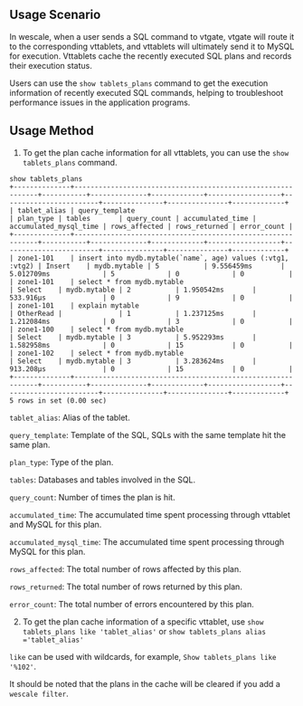 ## Usage Scenario
In wescale, when a user sends a SQL command to vtgate, vtgate will route it to the corresponding vttablets, and vttablets will ultimately send it to MySQL for execution. Vttablets cache the recently executed SQL plans and records their execution status. 

Users can use the `show tablets_plans` command to get the execution information of recently executed SQL commands, helping to troubleshoot performance issues in the application programs.
## Usage Method
1. To get the plan cache information for all vttablets, you can use the `show tablets_plans` command.
```
show tablets_plans
+--------------+-------------------------------------------------------------+-----------+--------------+-------------+------------------+------------------------+---------------+---------------+-------------+
| tablet_alias | query_template                                              | plan_type | tables       | query_count | accumulated_time | accumulated_mysql_time | rows_affected | rows_returned | error_count |
+--------------+-------------------------------------------------------------+-----------+--------------+-------------+------------------+------------------------+---------------+---------------+-------------+
| zone1-101    | insert into mydb.mytable(`name`, age) values (:vtg1, :vtg2) | Insert    | mydb.mytable | 5           | 9.556459ms       | 5.012709ms             | 5             | 0             | 0           |
| zone1-101    | select * from mydb.mytable                                  | Select    | mydb.mytable | 2           | 1.950542ms       | 533.916µs              | 0             | 9             | 0           |
| zone1-101    | explain mytable                                             | OtherRead |              | 1           | 1.237125ms       | 1.212084ms             | 0             | 3             | 0           |
| zone1-100    | select * from mydb.mytable                                  | Select    | mydb.mytable | 3           | 5.952293ms       | 1.582958ms             | 0             | 15            | 0           |
| zone1-102    | select * from mydb.mytable                                  | Select    | mydb.mytable | 3           | 3.283624ms       | 913.208µs              | 0             | 15            | 0           |
+--------------+-------------------------------------------------------------+-----------+--------------+-------------+------------------+------------------------+---------------+---------------+-------------+
5 rows in set (0.00 sec)
```
`tablet_alias`: Alias of the tablet.

`query_template`: Template of the SQL, SQLs with the same template hit the same plan.

`plan_type`: Type of the plan.

`tables`: Databases and tables involved in the SQL.

`query_count`: Number of times the plan is hit.

`accumulated_time`: The accumulated time spent processing through vttablet and MySQL for this plan.

`accumulated_mysql_time`: The accumulated time spent processing through MySQL for this plan.

`rows_affected`: The total number of rows affected by this plan.

`rows_returned`: The total number of rows returned by this plan.

`error_count`: The total number of errors encountered by this plan.

2. To get the plan cache information of a specific vttablet, use `show tablets_plans like 'tablet_alias'` or `show tablets_plans alias ='tablet_alias'`

`like` can be used with wildcards, for example, `Show tablets_plans like '%102'`.

It should be noted that the plans in the cache will be cleared if you add a `wescale filter`.